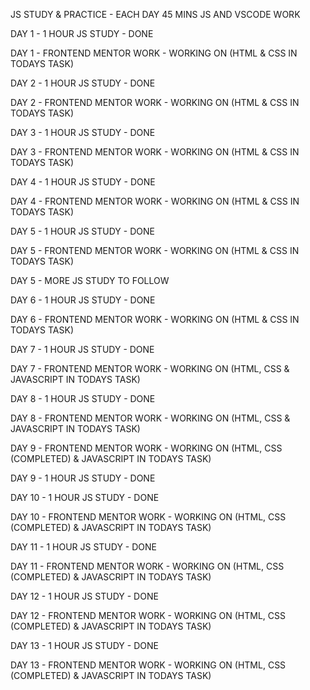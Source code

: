 JS STUDY & PRACTICE - EACH DAY 45 MINS JS AND VSCODE WORK

DAY 1 - 1 HOUR JS STUDY - DONE

DAY 1 - FRONTEND MENTOR WORK - WORKING ON (HTML & CSS IN TODAYS TASK)

DAY 2 - 1 HOUR JS STUDY - DONE

DAY 2 - FRONTEND MENTOR WORK - WORKING ON (HTML & CSS IN TODAYS TASK)

DAY 3 - 1 HOUR JS STUDY - DONE

DAY 3 - FRONTEND MENTOR WORK - WORKING ON (HTML & CSS IN TODAYS TASK)

DAY 4 - 1 HOUR JS STUDY - DONE

DAY 4 - FRONTEND MENTOR WORK - WORKING ON (HTML & CSS IN TODAYS TASK)

DAY 5 - 1 HOUR JS STUDY - DONE

DAY 5 - FRONTEND MENTOR WORK - WORKING ON (HTML & CSS IN TODAYS TASK)

DAY 5 - MORE JS STUDY TO FOLLOW

DAY 6 - 1 HOUR JS STUDY - DONE

DAY 6 - FRONTEND MENTOR WORK - WORKING ON (HTML & CSS IN TODAYS TASK)

DAY 7 - 1 HOUR JS STUDY - DONE

DAY 7 - FRONTEND MENTOR WORK - WORKING ON (HTML, CSS & JAVASCRIPT IN TODAYS TASK)

DAY 8 - 1 HOUR JS STUDY - DONE

DAY 8 - FRONTEND MENTOR WORK - WORKING ON (HTML, CSS & JAVASCRIPT IN TODAYS TASK)

DAY 9 - FRONTEND MENTOR WORK - WORKING ON (HTML, CSS (COMPLETED) & JAVASCRIPT IN TODAYS TASK)

DAY 9 - 1 HOUR JS STUDY - DONE

DAY 10 - 1 HOUR JS STUDY - DONE

DAY 10 - FRONTEND MENTOR WORK - WORKING ON (HTML, CSS (COMPLETED) & JAVASCRIPT IN TODAYS TASK)

DAY 11 - 1 HOUR JS STUDY - DONE

DAY 11 - FRONTEND MENTOR WORK - WORKING ON (HTML, CSS (COMPLETED) & JAVASCRIPT IN TODAYS TASK)

DAY 12 - 1 HOUR JS STUDY - DONE

DAY 12 - FRONTEND MENTOR WORK - WORKING ON (HTML, CSS (COMPLETED) & JAVASCRIPT IN TODAYS TASK)

DAY 13 - 1 HOUR JS STUDY - DONE

DAY 13 - FRONTEND MENTOR WORK - WORKING ON (HTML, CSS (COMPLETED) & JAVASCRIPT IN TODAYS TASK)
